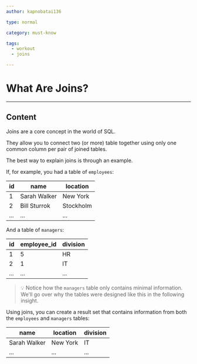 ```yaml
---
author: kapnobatai136

type: normal

category: must-know

tags:
  - workout
  - joins

---
```


# What Are Joins?

---

## Content

Joins are a core concept in the world of SQL.

They allow you to connect two (or more) table together using only one common column per pair of joined tables.

The best way to explain joins is through an example.

If, for example, you had a table of `employees`:

| id  | name         | location  |
|-----|--------------|-----------|
| 1   | Sarah Walker | New York  |
| 2   | Bill Sturrok | Stockholm |
| ... | ...          | ...       |

And a table of `managers`:

| id  | employee_id | division |
|-----|-------------|----------|
| 1   | 5           | HR       |
| 2   | 1           | IT       |
| ... | ...         | ...      |

> 💡 Notice how the `managers` table only contains minimal information. We'll go over why the tables were designed like this in the following insight.

Using joins, you can create a result set that contains information from both the `employees` and `managers` tables:

| name         | location | division |
|--------------|----------|----------|
| Sarah Walker | New York | IT       |
| ...          | ...      | ...      |
